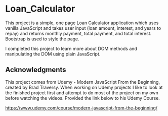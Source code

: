 # Loan_Calculator

This project is a simple, one page Loan Calculator application which uses vanilla JavaScript and takes user input (loan amount, interest, and years to repay) and returns monthly payment, total payment, and total interest. Bootstrap is used to style the page. 

I completed this project to learn more about DOM methods and manipulating the DOM using plain JavaScript.

## Acknowledgments 

This project comes from Udemy - Modern JavaScript From the Beginning, created by Brad Traversy. When working on Udemy projects I like to look at the finished project first and attempt to do most of the project on my own before watching the videos. Provided the link below to his Udemy Course. 

https://www.udemy.com/course/modern-javascript-from-the-beginning/


